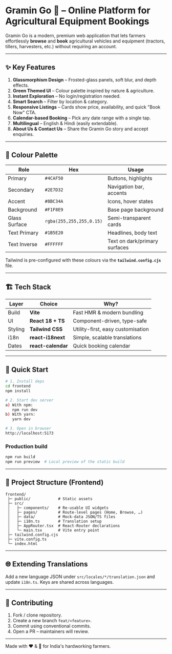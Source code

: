 # Gramin Go 🚜 – Online Platform for Agricultural Equipment Bookings

Gramin Go is a modern, premium web application that lets farmers effortlessly **browse** and **book** agricultural vehicles and equipment (tractors, tillers, harvesters, etc.) without requiring an account.

---

## ✨ Key Features

1. **Glassmorphism Design** – Frosted-glass panels, soft blur, and depth effects.
2. **Green Themed UI** – Colour palette inspired by nature & agriculture.
3. **Instant Exploration** – No login/registration needed.
4. **Smart Search** – Filter by location & category.
5. **Responsive Listings** – Cards show price, availability, and quick "Book Now" CTA.
6. **Calendar-based Booking** – Pick any date range with a single tap.
7. **Multilingual** – English & Hindi (easily extendable).
8. **About Us & Contact Us** – Share the Gramin Go story and accept enquiries.

---

## 🌈 Colour Palette

| Role            | Hex      | Usage                                   |
|-----------------|----------|-----------------------------------------|
| Primary         | `#4CAF50`| Buttons, highlights                     |
| Secondary       | `#2E7D32`| Navigation bar, accents                 |
| Accent          | `#8BC34A`| Icons, hover states                     |
| Background      | `#F1F8E9`| Base page background                    |
| Glass Surface   | `rgba(255,255,255,0.15)` | Semi-transparent cards |
| Text Primary    | `#1B5E20`| Headlines, body text                    |
| Text Inverse    | `#FFFFFF`| Text on dark/primary surfaces           |

Tailwind is pre-configured with these colours via the **`tailwind.config.cjs`** file.

---

## 🏗️ Tech Stack

| Layer   | Choice            | Why?                                   |
|---------|-------------------|----------------------------------------|
| Build   | **Vite**          | Fast HMR & modern bundling             |
| UI      | **React 18 + TS** | Component-driven, type-safe            |
| Styling | **Tailwind CSS**  | Utility-first, easy customisation      |
| i18n    | **react-i18next** | Simple, scalable translations          |
| Dates   | **react-calendar**| Quick booking calendar                 |

---

## 🚀 Quick Start

```bash
# 1. Install deps
cd frontend
npm install

# 2. Start dev server
a) With npm:
   npm run dev
b) With yarn:
   yarn dev

# 3. Open in browser
http://localhost:5173
```

### Production build
```bash
npm run build
npm run preview  # Local preview of the static build
```

---

## 📂 Project Structure (Frontend)
```
frontend/
 ├─ public/            # Static assets
 ├─ src/
 │   ├─ components/    # Re-usable UI widgets
 │   ├─ pages/         # Route-level pages (Home, Browse, …)
 │   ├─ data/          # Mock-data JSON/TS files
 │   ├─ i18n.ts        # Translation setup
 │   ├─ AppRouter.tsx  # React-Router declarations
 │   └─ main.tsx       # Vite entry point
 ├─ tailwind.config.cjs
 ├─ vite.config.ts
 └─ index.html
```

---

## 🌐 Extending Translations

Add a new language JSON under `src/locales/*/translation.json` and update `i18n.ts`. Keys are shared across languages.

---

## 🤝 Contributing

1. Fork / clone repository.
2. Create a new branch `feat/<feature>`.
3. Commit using conventional commits.
4. Open a PR – maintainers will review.

---

Made with ❤️ & 🌾 for India's hardworking farmers. 